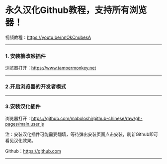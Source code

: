 # 永久汉化Github教程，支持所有浏览器！

视频教程：https://youtu.be/nnOkCnubesA

****



### 1. 安装篡改猴插件

浏览器打开：https://www.tampermonkey.net

****

### 2.开启浏览器的开发者模式

****

### 3.安装汉化插件

浏览器打开：https://github.com/maboloshi/github-chinese/raw/gh-pages/main.user.js

注：安装汉化插件可能需要翻墙，等待弹出安装页面点击安装，刷新Github即可看见汉化效果。

Github：https://github.com

****




